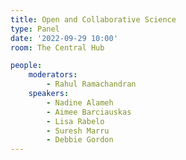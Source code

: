 ```yaml
---
title: Open and Collaborative Science
type: Panel
date: '2022-09-29 10:00'
room: The Central Hub

people:
    moderators:
        - Rahul Ramachandran
    speakers:
        - Nadine Alameh
        - Aimee Barciauskas
        - Lisa Rabelo
        - Suresh Marru
        - Debbie Gordon
---
```

